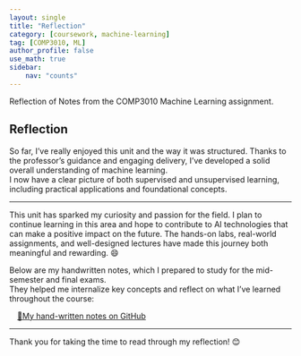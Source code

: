```yaml
---
layout: single
title: "Reflection"
category: [coursework, machine-learning]
tag: [COMP3010, ML]
author_profile: false
use_math: true
sidebar:
    nav: "counts"
---
```


Reflection of 
Notes from the COMP3010 Machine Learning assignment.

## Reflection

So far, I’ve really enjoyed this unit and the way it was structured. Thanks to the professor’s guidance and engaging delivery, I’ve developed a solid overall understanding of machine learning. <br>
I now have a clear picture of both supervised and unsupervised learning, including practical applications and foundational concepts.

---

This unit has sparked my curiosity and passion for the field. I plan to continue learning in this area and hope to contribute to AI technologies that can make a positive impact on the future. The hands-on labs, real-world assignments, and well-designed lectures have made this journey both meaningful and rewarding. 😄 <br>

Below are my handwritten notes, which I prepared to study for the mid-semester and final exams. <br>
They helped me internalize key concepts and reflect on what I’ve learned throughout the course:

<div style="padding-left: 1em;"> <a href="https://github.com/Dae-Y/COMP3010-ML-Assignment/blob/main/hand_notes/01.jpg">📝My hand-written notes on GitHub</a> </div>

---

Thank you for taking the time to read through my reflection! 😊
